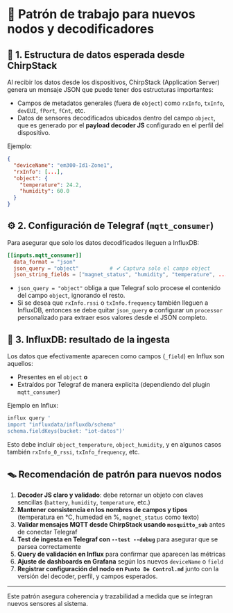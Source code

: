 
# 🧩 Patrón de trabajo para nuevos nodos y decodificadores

## 📂 1. Estructura de datos esperada desde ChirpStack

Al recibir los datos desde los dispositivos, ChirpStack (Application Server) genera un mensaje JSON que puede tener dos estructuras importantes:

- Campos de metadatos generales (fuera de `object`) como `rxInfo`, `txInfo`, `devEUI`, `fPort`, `fCnt`, etc.
- Datos de sensores decodificados ubicados dentro del campo `object`, que es generado por el **payload decoder JS** configurado en el perfil del dispositivo.

Ejemplo:
```json
{
  "deviceName": "em300-Id1-Zone1",
  "rxInfo": [...],
  "object": {
    "temperature": 24.2,
    "humidity": 60.0
  }
}
```

## ⚙️ 2. Configuración de Telegraf (`mqtt_consumer`)

Para asegurar que solo los datos decodificados lleguen a InfluxDB:

```toml
[[inputs.mqtt_consumer]]
  data_format = "json"
  json_query = "object"          # ✔ Captura solo el campo object
  json_string_fields = ["magnet_status", "humidity", "temperature", ...]  # ✔ Evita problemas de tipos de datos
```

- `json_query = "object"` obliga a que Telegraf solo procese el contenido del campo `object`, ignorando el resto.
- Si se desea que `rxInfo.rssi` o `txInfo.frequency` también lleguen a InfluxDB, entonces se debe quitar `json_query` **o** configurar un `processor` personalizado para extraer esos valores desde el JSON completo.

## 🔢 3. InfluxDB: resultado de la ingesta

Los datos que efectivamente aparecen como campos (`_field`) en Influx son aquellos:
- Presentes en el `object` **o**
- Extraídos por Telegraf de manera explícita (dependiendo del plugin `mqtt_consumer`)

Ejemplo en Influx:
```bash
influx query '
import "influxdata/influxdb/schema"
schema.fieldKeys(bucket: "iot-datos")'
```

Esto debe incluir `object_temperature`, `object_humidity`, y en algunos casos también `rxInfo_0_rssi`, `txInfo_frequency`, etc.

## 🪤 Recomendación de patrón para nuevos nodos

1. **Decoder JS claro y validado**: debe retornar un objeto con claves sencillas (`battery`, `humidity`, `temperature`, etc.)
2. **Mantener consistencia en los nombres de campos y tipos** (temperatura en °C, humedad en %, `magnet_status` como texto)
3. **Validar mensajes MQTT desde ChirpStack usando `mosquitto_sub`** antes de conectar Telegraf
4. **Test de ingesta en Telegraf con `--test --debug`** para asegurar que se parsea correctamente
5. **Query de validación en Influx** para confirmar que aparecen las métricas
6. **Ajuste de dashboards en Grafana** según los nuevos `deviceName` o `field`
7. **Registrar configuración del nodo en `Punto De Control.md`** junto con la versión del decoder, perfil, y campos esperados.

---

Este patrón asegura coherencia y trazabilidad a medida que se integran nuevos sensores al sistema.
